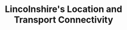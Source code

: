 ---
title: "Lincolnshire's Location and Transport Connectivity"
socialImage: 'lincs-uk-map.png'
sector: location-connectivity
seoDescription: >-
              Lincolnshire benefits from excellent transport connections - within the county, with the rest of the UK, and internationally.
ctaarrowclrdark: '#80244e'             
ctaarrowclrlight: '#dd898e'             
hero:
  display: true
  heading: "Lincolnshire's Location and Transport Connectivity"
  blurb: >-
         Lincolnshire benefits from excellent transport connections - within the county, with the rest of the UK, and internationally.

         For investing businesses, Lincolnshire’s strategic location in England’s East Midlands enables fast, efficient access to UK and international markets - for people and freight, and by road, rail, air and sea.
  heroImg: 'map-uk.jpg'

connectivitymap:
  display: true
  heading: "Map of Lincolnshire's connectivity"
  connectivitymap: 'connect-map.png'
  keyheading: Key
  keyitems:
   - icon: 'airport-icon.svg'
     title: 'Airports'
   - icon: 'port-icon.svg'
     title: 'Ports'
   - icon: 'green-icon.svg'
     title: 'Lincolnshire'
hgvdrivetimesmap:
  display: true
  heading: "Map of Lincolnshire's connectivity"
  drivetimesmap: 'uk-map.png'
  keyheading: HGV Drive Times
  keyheadingextra: From Lincoln
  keyitems:
   - icon: 'red-icon.svg'
     title: 'Lincolnshire'
     titleextra: ''
   - icon: 'pink-icon.svg'
     title: '3 hour HGV drive time'
     titleextra: ''
   - icon: 'light-blue-icon.svg'
     title: '4.5 hour HGV drive time'
     titleextra: 1 Driver Shift

multimodal:
  display: true
  modality:
   - by: By road
     icon: truck-icon.svg
     text: >-
          From Lincolnshire, the major conurbations of the Midlands and North of England can be reached within 2 ½ hours, and London within 2 ¾ hours. More than 75% of the UK’s population can be reached within around 3 ½ hours’ drive time.
   - by: By rail
     icon: train-icon.svg
     text: >-
          The UK’s major cities are easily accessible by rail from Lincolnshire. From Lincoln, London can be reached within 2 hours, and Manchester within 2 1/4 hours. From Grantham, in the south of the region, London can be reached in just over 1 hour.
   - by: By air
     icon: plane-icon.svg
     text: >-
          Within Lincolnshire, Humberside Airport offers frequent ‘hub-feeder’ services to Amsterdam Schiphol (AMS), with connections to 800 global destinations with KLM and SkyTeam partners. Airports accessible within 2 hours’ drive time include Birmingham, East Midlands, and Leeds-Bradford.
   - by: By sea
     icon: ship-icon.svg
     text: >-
          The ports of Immingham and Grimsby are the UK’s largest by tonnage, offering deep water facilities, frequent lo-lo (container) and ro-ro services to European ports, and deep-sea feeder services for global market access. The Port of Boston serves UK destinations for containers and bulk foods.                                       
sectorCTA:
  display: true
  bgcolor: dark
  headingcolor: light
  buttoncolor: '#e75a13'
  buttonhover: '#af0000'
  image: brochure-form.png
  heading: Get the data on Lincolnshire as a location for your business
  lead: >-
     Lincolnshire’s sector-focused Business Location Guides provide essential information and data for companies researching and evaluating Lincolnshire as a potential investment location. Insights include:                                       
  brochurecontents:
    - highlight: The market opportunity
    - highlight: Industry clusters
    - highlight: Research & technology
    - highlight: Workforce, education & skills
    - highlight: Sites and properties
    - highlight: UK and global market access
    - highlight: Location & sector data sets
    - highlight: Support for investing businesses
  contentscolour: 'text-white'
  formhandler: multibrochurestep1
  hiddenformfields:
     - field: brochure
       value: multiple  
     - field: page
       value: location-and-connectivity
     - field: cc
       value: dklongley@clarity-strategies   
  footerimg: red-half-grad.png
layout: location-and-connectivity
---